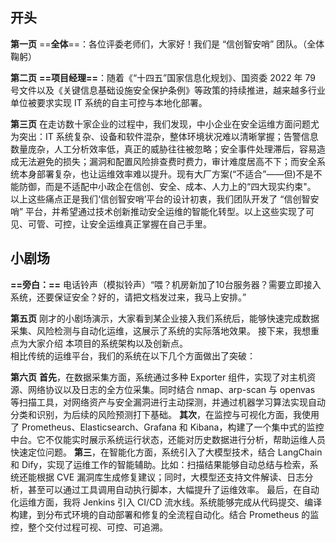 ## **开头**

**第一页**
==**全体**==：各位评委老师们，大家好！我们是 “信创智安哨” 团队。（全体鞠躬）

**第二页**
**==项目经理==**：随着《“十四五”国家信息化规划》、国资委 2022 年 79 号文件以及《关键信息基础设施安全保护条例》等政策的持续推进，越来越多行业单位被要求实现 IT 系统的自主可控与本地化部署。

**第三页**
在走访数十家企业的过程中，我们发现，中小企业在安全运维方面问题尤为突出：IT 系统复杂、设备和软件混杂，整体环境状况难以清晰掌握；告警信息数量庞杂，人工分析效率低，真正的威胁往往被忽略；安全事件处理滞后，容易造成无法避免的损失；漏洞和配置风险排查费时费力，审计难度居高不下；而安全系统本身部署复杂，也让运维效率难以提升。现有大厂方案(“不适合”——但)不是不能防御，而是不适配中小政企在信创、安全、成本、人力上的“四大现实约束"。
以上这些痛点正是我们‘信创智安哨’平台的设计初衷，我们团队开发了 “信创智安哨” 平台，并希望通过技术创新推动安全运维的智能化转型。以上这些实现了可见、可管、可控，让安全运维真正掌握在自己手里。
## 小剧场

**==旁白：==** 电话铃声（模拟铃声）“喂？机房新加了10台服务器？需要立即接入系统，还要保证安全？好的，请把文档发过来，我马上安排。”

**第五页**
刚才的小剧场演示，大家看到某企业接入我们系统后，能够快速完成数据采集、风险检测与自动化运维，这展示了系统的实际落地效果。
接下来，我想重点为大家介绍 本项目的系统架构以及创新点。  
相比传统的运维平台，我们的系统在以下几个方面做出了突破：

**第六页**
**首先**，在数据采集方面，系统通过多种 Exporter 组件，实现了对主机资源、网络协议以及日志的全方位采集。同时结合 nmap、arp-scan 与 openvas 等扫描工具，对网络资产与安全漏洞进行主动探测，并通过机器学习算法实现自动分类和识别，为后续的风险预测打下基础。
**其次**，在监控与可视化方面，我使用了 Prometheus、Elasticsearch、Grafana 和 Kibana，构建了一个集中式的监控中台。它不仅能实时展示系统运行状态，还能对历史数据进行分析，帮助运维人员快速定位问题。
**第三**，在智能化方面，系统引入了大模型技术，结合 LangChain 和 Dify，实现了运维工作的智能辅助。比如：扫描结果能够自动总结与检索，系统还能根据 CVE 漏洞库生成修复建议；同时，大模型还支持文件解读、日志分析，甚至可以通过工具调用自动执行脚本，大幅提升了运维效率。
最后，在自动化运维方面，我将 Jenkins 引入 CI/CD 流水线。系统能够完成从代码提交、编译构建，到分布式环境的自动部署和修复的全流程自动化。结合 Prometheus 的监控，整个交付过程可视、可控、可追溯。
